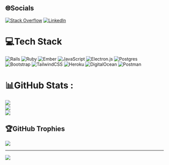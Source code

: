 
## 🌐Socials
[![Stack Overflow](https://img.shields.io/badge/-Stackoverflow-FE7A16?logo=stack-overflow&logoColor=white)](https://stackoverflow.com/users/2480797) 
[![LinkedIn](https://img.shields.io/badge/LinkedIn-%230077B5.svg?logo=linkedin&logoColor=white)](https://linkedin.com/in/rinoldsimon)
# 💻Tech Stack
![Rails](https://img.shields.io/badge/rails-%23CC0000.svg?style=flat&logo=ruby-on-rails&logoColor=white)
![Ruby](https://img.shields.io/badge/ruby-%23CC342D.svg?style=flat&logo=ruby&logoColor=white)
![Ember](https://img.shields.io/badge/ember-1C1E24?style=flat&logo=ember.js&logoColor=#D04A37)
![JavaScript](https://img.shields.io/badge/javascript-%23323330.svg?style=flat&logo=javascript&logoColor=%23F7DF1E)
![Electron.js](https://img.shields.io/badge/Electron-191970?style=flat&logo=Electron&logoColor=white)
![Postgres](https://img.shields.io/badge/postgres-%23316192.svg?style=flat&logo=postgresql&logoColor=white)
![Bootstrap](https://img.shields.io/badge/bootstrap-%23563D7C.svg?style=flat&logo=bootstrap&logoColor=white)
![TailwindCSS](https://img.shields.io/badge/tailwindcss-%2338B2AC.svg?style=flat&logo=tailwind-css&logoColor=white)
![Heroku](https://img.shields.io/badge/heroku-%23430098.svg?style=flat&logo=heroku&logoColor=white)
![DigitalOcean](https://img.shields.io/badge/DigitalOcean-%230167ff.svg?style=flat&logo=digitalOcean&logoColor=white)
![Postman](https://img.shields.io/badge/Postman-FF6C37?style=flat&logo=postman&logoColor=white)
# 📊GitHub Stats :
![](https://github-readme-stats.vercel.app/api?username=rinoldsimon&theme=synthwave&hide_border=true&include_all_commits=true&count_private=true)<br/>
![](https://github-readme-streak-stats.herokuapp.com/?user=rinoldsimon&theme=algolia&hide_border=true)<br/>
![](https://github-readme-stats.vercel.app/api/top-langs/?username=rinoldsimon&theme=bear&hide_border=true&include_all_commits=true&count_private=true&layout=compact)

## 🏆GitHub Trophies
![](https://github-profile-trophy.vercel.app/?username=rinoldsimon&theme=onedark&no-frame=true&no-bg=true&margin-w=4)

---
[![](https://visitcount.itsvg.in/api?id=rinoldsimon&icon=5&color=4)](https://visitcount.itsvg.in)
